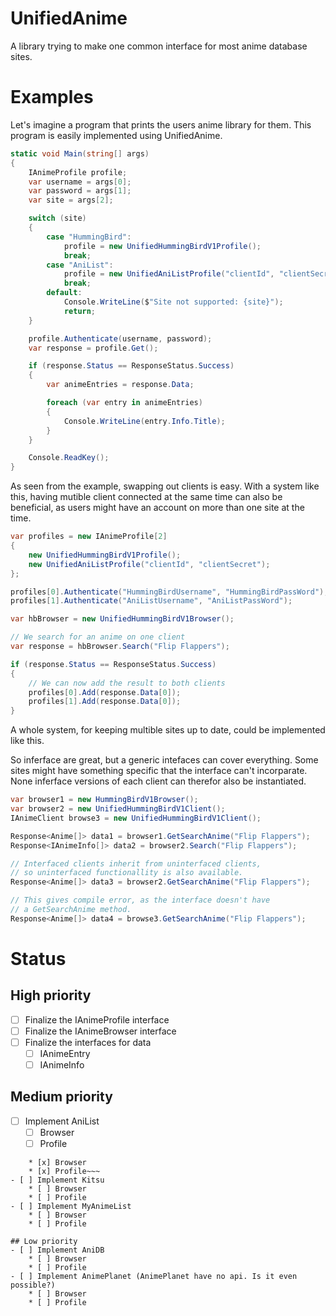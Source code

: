 UnifiedAnime
==================
A library trying to make one common interface for most anime database sites.

# Examples
Let's imagine a program that prints the users anime library for them. This program is easily implemented using UnifiedAnime.

```csharp
static void Main(string[] args)
{
    IAnimeProfile profile;
    var username = args[0];
    var password = args[1];
    var site = args[2];

    switch (site)
    {
        case "HummingBird":
            profile = new UnifiedHummingBirdV1Profile();
            break;
        case "AniList":
            profile = new UnifiedAniListProfile("clientId", "clientSecret");
            break;
        default:
            Console.WriteLine($"Site not supported: {site}");
            return;
    }

    profile.Authenticate(username, password);
    var response = profile.Get();

    if (response.Status == ResponseStatus.Success)
    {
        var animeEntries = response.Data;

        foreach (var entry in animeEntries)
        {
            Console.WriteLine(entry.Info.Title);
        }
    }

    Console.ReadKey();
}
```

As seen from the example, swapping out clients is easy. With a system like this, having mutible client connected at the same time can also be beneficial, as users might have an account on more than one site at the time.

```csharp
var profiles = new IAnimeProfile[2]
{
    new UnifiedHummingBirdV1Profile();
    new UnifiedAniListProfile("clientId", "clientSecret");
};

profiles[0].Authenticate("HummingBirdUsername", "HummingBirdPassWord");
profiles[1].Authenticate("AniListUsername", "AniListPassWord");

var hbBrowser = new UnifiedHummingBirdV1Browser();

// We search for an anime on one client
var response = hbBrowser.Search("Flip Flappers");

if (response.Status == ResponseStatus.Success)
{
    // We can now add the result to both clients
    profiles[0].Add(response.Data[0]);
    profiles[1].Add(response.Data[0]);
}

```

A whole system, for keeping multible sites up to date, could be implemented like this.

So inferface are great, but a generic intefaces can cover everything. Some sites might have something specific that the interface can't incorparate. None inferface versions of each client can therefor also be instantiated.

```csharp
var browser1 = new HummingBirdV1Browser();
var browser2 = new UnifiedHummingBirdV1Client();
IAnimeClient browse3 = new UnifiedHummingBirdV1Client();

Response<Anime[]> data1 = browser1.GetSearchAnime("Flip Flappers");
Response<IAnimeInfo[]> data2 = browser2.Search("Flip Flappers");

// Interfaced clients inherit from uninterfaced clients, 
// so uninterfaced functionallity is also available.
Response<Anime[]> data3 = browser2.GetSearchAnime("Flip Flappers");

// This gives compile error, as the interface doesn't have 
// a GetSearchAnime method.
Response<Anime[]> data4 = browse3.GetSearchAnime("Flip Flappers");
```



# Status
## High priority
- [ ] Finalize the IAnimeProfile interface
- [ ] Finalize the IAnimeBrowser interface
- [ ] Finalize the interfaces for data
    * [ ] IAnimeEntry
    * [ ] IAnimeInfo

## Medium priority
- [ ] Implement AniList
    * [ ] Browser
    * [ ] Profile
~~~- [x] Implement HummingBird
    * [x] Browser
    * [x] Profile~~~ 
- [ ] Implement Kitsu
    * [ ] Browser
    * [ ] Profile
- [ ] Implement MyAnimeList
    * [ ] Browser
    * [ ] Profile

## Low priority 
- [ ] Implement AniDB
    * [ ] Browser
    * [ ] Profile
- [ ] Implement AnimePlanet (AnimePlanet have no api. Is it even possible?)
    * [ ] Browser
    * [ ] Profile
